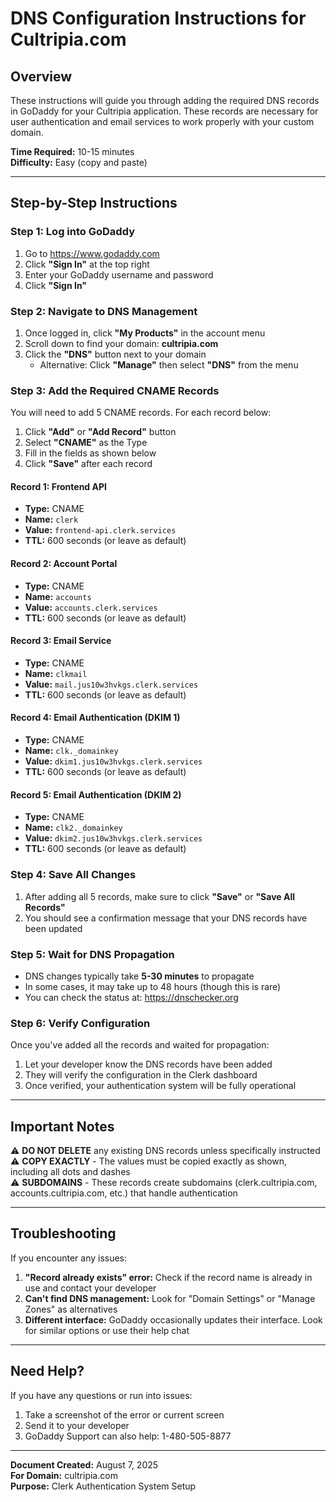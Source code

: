 # DNS Configuration Instructions for Cultripia.com

## Overview
These instructions will guide you through adding the required DNS records in GoDaddy for your Cultripia application. These records are necessary for user authentication and email services to work properly with your custom domain.

**Time Required:** 10-15 minutes  
**Difficulty:** Easy (copy and paste)

---

## Step-by-Step Instructions

### Step 1: Log into GoDaddy

1. Go to https://www.godaddy.com
2. Click **"Sign In"** at the top right
3. Enter your GoDaddy username and password
4. Click **"Sign In"**

### Step 2: Navigate to DNS Management

1. Once logged in, click **"My Products"** in the account menu
2. Scroll down to find your domain: **cultripia.com**
3. Click the **"DNS"** button next to your domain
   - Alternative: Click **"Manage"** then select **"DNS"** from the menu

### Step 3: Add the Required CNAME Records

You will need to add 5 CNAME records. For each record below:

1. Click **"Add"** or **"Add Record"** button
2. Select **"CNAME"** as the Type
3. Fill in the fields as shown below
4. Click **"Save"** after each record

#### Record 1: Frontend API
- **Type:** CNAME
- **Name:** `clerk`
- **Value:** `frontend-api.clerk.services`
- **TTL:** 600 seconds (or leave as default)

#### Record 2: Account Portal
- **Type:** CNAME
- **Name:** `accounts`
- **Value:** `accounts.clerk.services`
- **TTL:** 600 seconds (or leave as default)

#### Record 3: Email Service
- **Type:** CNAME
- **Name:** `clkmail`
- **Value:** `mail.jus10w3hvkgs.clerk.services`
- **TTL:** 600 seconds (or leave as default)

#### Record 4: Email Authentication (DKIM 1)
- **Type:** CNAME
- **Name:** `clk._domainkey`
- **Value:** `dkim1.jus10w3hvkgs.clerk.services`
- **TTL:** 600 seconds (or leave as default)

#### Record 5: Email Authentication (DKIM 2)
- **Type:** CNAME
- **Name:** `clk2._domainkey`
- **Value:** `dkim2.jus10w3hvkgs.clerk.services`
- **TTL:** 600 seconds (or leave as default)

### Step 4: Save All Changes

1. After adding all 5 records, make sure to click **"Save"** or **"Save All Records"**
2. You should see a confirmation message that your DNS records have been updated

### Step 5: Wait for DNS Propagation

- DNS changes typically take **5-30 minutes** to propagate
- In some cases, it may take up to 48 hours (though this is rare)
- You can check the status at: https://dnschecker.org

### Step 6: Verify Configuration

Once you've added all the records and waited for propagation:

1. Let your developer know the DNS records have been added
2. They will verify the configuration in the Clerk dashboard
3. Once verified, your authentication system will be fully operational

---

## Important Notes

⚠️ **DO NOT DELETE** any existing DNS records unless specifically instructed  
⚠️ **COPY EXACTLY** - The values must be copied exactly as shown, including all dots and dashes  
⚠️ **SUBDOMAINS** - These records create subdomains (clerk.cultripia.com, accounts.cultripia.com, etc.) that handle authentication

---

## Troubleshooting

If you encounter any issues:

1. **"Record already exists" error:** Check if the record name is already in use and contact your developer
2. **Can't find DNS management:** Look for "Domain Settings" or "Manage Zones" as alternatives
3. **Different interface:** GoDaddy occasionally updates their interface. Look for similar options or use their help chat

---

## Need Help?

If you have any questions or run into issues:
1. Take a screenshot of the error or current screen
2. Send it to your developer
3. GoDaddy Support can also help: 1-480-505-8877

---

**Document Created:** August 7, 2025  
**For Domain:** cultripia.com  
**Purpose:** Clerk Authentication System Setup